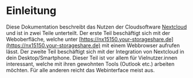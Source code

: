 # Einleitung

Diese Dokumentation beschreibt das Nutzen der Cloudsoftware [Nextcloud](https://nextcloud.com/de/) und ist in zwei Teile unterteilt. Der erste Teil beschäftigt sich mit der Weboberfläche, welche unter [https://nx15150.your-storageshare.de](https://nx15150.your-storageshare.de) mit einem Webbrowser aufrufen lässt. Der zweite Teil beschäftigt sich mit der Integration von Nextcloud in dein Desktop/Smartphone. Dieser Teil ist vor allem für Vielnutzer.innen interessant, welche mit ihren gewohnten Tools (Outlook etc.) arbeiten möchten. Für alle anderen reicht das Webinterface meist aus. 
